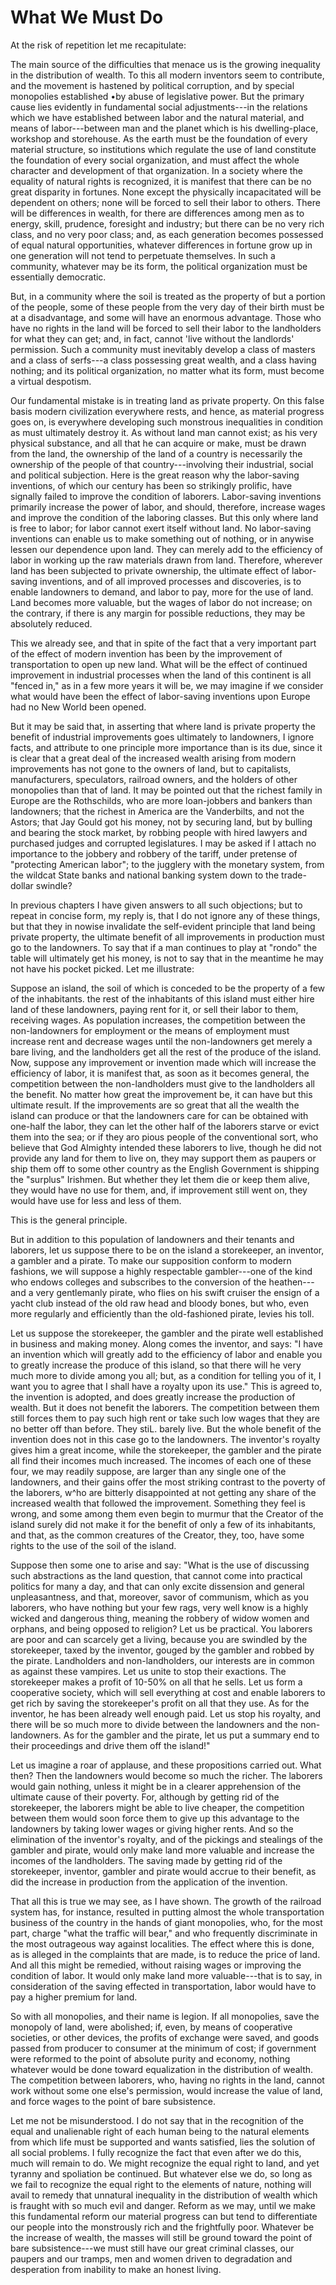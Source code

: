 # What We Must Do

At the risk of repetition let me recapitulate:

The main source of the difficulties that menace us is the growing inequality in the distribution of wealth. To this all modern inventors seem to contribute, and the movement is hastened by political corruption, and by special monopolies established •by abuse of legislative power. But the primary cause lies evidently in fundamental social adjustments---in the relations which we have established between labor and the natural material, and means of labor---between man and the planet which is his dwelling-place, workshop and storehouse. As the earth must be the foundation of every material structure, so institutions which regulate the use of land constitute the foundation of every social organization, and must affect the whole character and development of that organization. In a society where the equality of natural rights is recognized, it is manifest that there can be no great disparity in fortunes. None except the physically incapacitated will be dependent on others; none will be forced to sell their labor to others. There will be differences in wealth, for there are differences among men as to energy, skill, prudence, foresight and industry; but there can be no very rich class, and no very poor class; and, as each generation becomes possessed of equal natural opportunities, whatever differences in fortune grow up in one generation will not tend to perpetuate themselves. In such a community, whatever may be its form, the political organization must be essentially democratic.

But, in a community where the soil is treated as the property of but a portion of the people, some of these people from the very day of their birth must be at a disadvantage, and some will have an enormous advantage. Those who have no rights in the land will be forced to sell their labor to the landholders for what they can get; and, in fact, cannot 'live without the landlords' permission. Such a community must inevitably develop a class of masters and a class of serfs---a class possessing great wealth, and a class having nothing; and its political organization, no matter what its form, must become a virtual despotism.

Our fundamental mistake is in treating land as private property. On this false basis modern civilization everywhere rests, and hence, as material progress goes on, is everywhere developing such monstrous inequalities in condition as must ultimately destroy it. As without land man cannot exist; as his very physical substance, and all that he can acquire or make, must be drawn from the land, the ownership of the land of a country is necessarily the ownership of the people of that country---involving their industrial, social and political subjection. Here is the great reason why the labor-saving inventions, of which our century has been so strikingly prolific, have signally failed to improve the condition of laborers. Labor-saving inventions primarily increase the power of labor, and should, therefore, increase wages and improve the condition of the laboring classes. But this only where land is free to labor; for labor cannot exert itself without land. No labor-saving inventions can enable us to make something out of nothing, or in anywise lessen our dependence upon land. They can merely add to the efficiency of labor in working up the raw materials drawn from land. Therefore, wherever land has been subjected to private ownership, the ultimate effect of labor-saving inventions, and of all improved processes and discoveries, is to enable landowners to demand, and labor to pay, more for the use of land. Land becomes more valuable, but the wages of labor do not increase; on the contrary, if there is any margin for possible reductions, they may be absolutely reduced.

This we already see, and that in spite of the fact that a very important part of the effect of modern invention has been by the improvement of transportation to open up new land. What will be the effect of continued improvement in industrial processes when the land of this continent is all "fenced in," as in a few more years it will be, we may imagine if we consider what would have been the effect of labor-saving inventions upon Europe had no New World been opened.

But it may be said that, in asserting that where land is private property the benefit of industrial improvements goes ultimately to landowners, I ignore facts, and attribute to one principle more importance than is its due, since it is clear that a great deal of the increased wealth arising from modern improvements has not gone to the owners of land, but to capitalists, manufacturers, speculators, railroad owners, and the holders of other monopolies than that of land. It may be pointed out that the richest family in Europe are the Rothschilds, who are more loan-jobbers and bankers than landowners; that the richest in America are the Vanderbilts, and not the Astors; that Jay Gould got his money, not by securing land, but by bulling and bearing the stock market, by robbing people with hired lawyers and purchased judges and corrupted legislatures. I may be asked if I attach no importance to the jobbery and robbery of the tariff, under pretense of "protecting American labor"; to the jugglery with the monetary system, from the wildcat State banks and national banking system down to the trade-dollar swindle?

In previous chapters I have given answers to all such objections; but to repeat in concise form, my reply is, that I do not ignore any of these things, but that they in nowise invalidate the self-evident principle that land being private property, the ultimate benefit of all improvements in production must go to the landowners. To say that if a man continues to play at "rondo" the table will ultimately get his money, is not to say that in the meantime he may not have his pocket picked. Let me illustrate:

Suppose an island, the soil of which is conceded to be the property of a few of the inhabitants. the rest of the inhabitants of this island must either hire land of these landowners, paying rent for it, or sell their labor to them, receiving wages. As population increases, the competition between the non-landowners for employment or the means of employment must increase rent and decrease wages until the non-landowners get merely a bare living, and the landholders get all the rest of the produce of the island. Now, suppose any improvement or invention made which will increase the efficiency of labor, it is manifest that, as soon as it becomes general, the competition between the non-landholders must give to the landholders all the benefit. No matter how great the improvement be, it can have but this ultimate result. If the improvements are so great that all the wealth the island can produce or that the landowners care for can be obtained with one-half the labor, they can let the other half of the laborers starve or evict them into the sea; or if they aro pious people of the conventional sort, who believe that God Almighty intended these laborers to live, though he did not provide any land for them to live on, they may support them as paupers or ship them off to some other country as the English Government is shipping the "surplus" Irishmen. But whether they let them die or keep them alive, they would have no use for them, and, if improvement still went on, they would have use for less and less of them.

This is the general principle.

But in addition to this population of landowners and their tenants and laborers, let us suppose there to be on the island a storekeeper, an inventor, a gambler and a pirate. To make our supposition conform to modern fashions, we will suppose a highly respectable gambler---one of the kind who endows colleges and subscribes to the conversion of the heathen---and a very gentlemanly pirate, who flies on his swift cruiser the ensign of a yacht club instead of the old raw head and bloody bones, but who, even more regularly and efficiently than the old-fashioned pirate, levies his toll.

Let us suppose the storekeeper, the gambler and the pirate well established in business and making money. Along comes the inventor, and says: "I have an invention which will greatly add to the efficiency of labor and enable you to greatly increase the produce of this island, so that there will he very much more to divide among you all; but, as a condition for telling you of it, I want you to agree that I shall have a royalty upon its use." This is agreed to, the invention is adopted, and does greatly increase the production of wealth. But it does not benefit the laborers. The competition between them still forces them to pay such high rent or take such low wages that they are no better off than before. They stiL. barely live. But the whole benefit of the invention does not in this case go to the landowners. The inventor's royalty gives him a great income, while the storekeeper, the gambler and the pirate all find their incomes much increased. The incomes of each one of these four, we may readily suppose, are larger than any single one of the landowners, and their gains offer the most striking contrast to the poverty of the laborers, w^ho are bitterly disappointed at not getting any share of the increased wealth that followed the improvement. Something they feel is wrong, and some among them even begin to murmur that the Creator of the island surely did not make it for the benefit of only a few of its inhabitants, and that, as the common creatures of the Creator, they, too, have some rights to the use of the soil of the island.

Suppose then some one to arise and say: "What is the use of discussing such abstractions as the land question, that cannot come into practical politics for many a day, and that can only excite dissension and general unpleasantness, and that, moreover, savor of communism, which as you laborers, who have nothing but your few rags, very well know is a highly wicked and dangerous thing, meaning the robbery of widow women and orphans, and being opposed to religion? Let us be practical. You laborers are poor and can scarcely get a living, because you are swindled by the storekeeper, taxed by the inventor, gouged by the gambler and robbed by the pirate. Landholders and non-landholders, our interests are in common as against these vampires. Let us unite to stop their exactions. The storekeeper makes a profit of 10-50% on all that he sells. Let us form a cooperative society, which will sell everything at cost and enable laborers to get rich by saving the storekeeper's profit on all that they use. As for the inventor, he has been already well enough paid. Let us stop his royalty, and there will be so much more to divide between the landowners and the non-landowners. As for the gambler and the pirate, let us put a summary end to their proceedings and drive them off the island!"

Let us imagine a roar of applause, and these propositions carried out. What then? Then the landowners would become so much the richer. The laborers would gain nothing, unless it might be in a clearer apprehension of the ultimate cause of their poverty. For, although by getting rid of the storekeeper, the laborers might be able to live cheaper, the competition between them would soon force them to give up this advantage to the landowners by taking lower wages or giving higher rents. And so the elimination of the inventor's royalty, and of the pickings and stealings of the gambler and pirate, would only make land more valuable and increase the incomes of the landholders. The saving made by getting rid of the storekeeper, inventor, gambler and pirate would accrue to their benefit, as did the increase in production from the application of the invention.

That all this is true we may see, as I have shown. The growth of the railroad system has, for instance, resulted in putting almost the whole transportation business of the country in the hands of giant monopolies, who, for the most part, charge "what the traffic will bear," and who frequently discriminate in the most outrageous way against localities. The effect where this is done, as is alleged in the complaints that are made, is to reduce the price of land. And all this might be remedied, without raising wages or improving the condition of labor. It would only make land more valuable---that is to say, in consideration of the saving effected in transportation, labor would have to pay a higher premium for land.

So with all monopolies, and their name is legion. If all monopolies, save the monopoly of land, were abolished; if, even, by means of cooperative societies, or other devices, the profits of exchange were saved, and goods passed from producer to consumer at the minimum of cost; if government were reformed to the point of absolute purity and economy, nothing whatever would be done toward equalization in the distribution of wealth. The competition between laborers, who, having no rights in the land, cannot work without some one else's permission, would increase the value of land, and force wages to the point of bare subsistence.

Let me not be misunderstood. I do not say that in the recognition of the equal and unalienable right of each human being to the natural elements from which life must be supported and wants satisfied, lies the solution of all social problems. I fully recognize the fact that even after we do this, much will remain to do. We might recognize the equal right to land, and yet tyranny and spoliation be continued. But whatever else we do, so long as we fail to recognize the equal right to the elements of nature, nothing will avail to remedy that unnatural inequality in the distribution of wealth which is fraught with so much evil and danger. Reform as we may, until we make this fundamental reform our material progress can but tend to differentiate our people into the monstrously rich and the frightfully poor. Whatever be the increase of wealth, the masses will still be ground toward the point of bare subsistence---we must still have our great criminal classes, our paupers and our tramps, men and women driven to degradation and desperation from inability to make an honest living.
